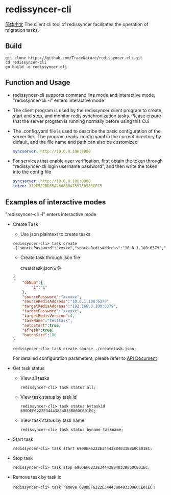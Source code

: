 # redissyncer-cli
[简体中文](quickstart.md)
The client cli tool of redissyncer facilitates the operation of migration tasks.

## Build

```shell script
git clone https://github.com/TraceNature/redissyncer-cli.git
cd redissyncer-cli
go build -o redissyncer-cli
```


## Function and Usage

* redissyncer-cli supports command line mode and interactive mode, "redissyncer-cli -i" enters interactive mode
* The client program is used by the redissyncer client program to create, start and stop, and monitor redis synchronization tasks. Please ensure that the server program is running normally before using this Cui
* The .config.yaml file is used to describe the basic configuration of the server link. The program reads .config.yaml in the current directory by default, and the file name and path can also be customized

  ``` yaml  
  syncserver: http://10.0.0.100:8080
  ```

* For services that enable user verification, first obtain the token through "redissyncer-cli login username password", and then write the token into the config file
  
  ``` yaml  
  syncserver: http://10.0.0.100:8080
  token: 379F5E2BD55A4608B6A7557F0583CFC5
  ```


## Examples of interactive modes

   "redissyncer-cli -i" enters interactive mode

* Create Task
  
  * Use json plaintext to create tasks
  
   ```shell
   redissyncer-cli> task create '{"sourcePassword":"xxxxx","sourceRedisAddress":"10.0.1.100:6379","targetRedisAddress":"192.168.0.100:6379","targetPassword":"xxxxx","targetRedisVersion":4,"taskName":"firsttest"}';
   ```

  * Create task through json file
  
    createtask.json文件
  
   ```json
   {
       "dbNum":{
           "1":"1"
       },
       "sourcePassword":"xxxxxx",
       "sourceRedisAddress":"10.0.1.100:6379",
       "targetRedisAddress":"192.168.0.100:6379",
       "targetPassword":"xxxxxx",
       "targetRedisVersion":4,
       "taskName":"testtask",
       "autostart":true,
       "afresh":true,
       "batchSize":100
   }
   ```

   ```shell
   redissyncer-cli> task create source ./createtask.json;
   ```

   For detailed configuration parameters, please refer to [API Document](api.md)

* Get task status
  * View all tasks

    ```shell
    redissyncer-cli> task status all;
    ```

  * View task status by task id

    ```shell
    redissyncer-cli> task status bytaskid 690DEF6222E34443884033B860CE01EC;
    ```

  * View task status by task name

    ```shell
    redissyncer-cli> task status byname taskname;
    ```


* Start task

   ```shell
   redissyncer-cli> task start 690DEF6222E34443884033B860CE01EC;
   ```

* Stop task

   ```shell
   redissyncer-cli> task stop 690DEF6222E34443884033B860CE01EC;
   ```

* Remove task by task id

   ```shell
   redissyncer-cli> task remove 690DEF6222E34443884033B860CE01EC；
   ```
